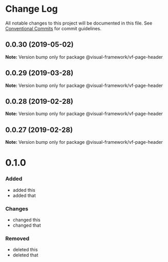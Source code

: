 # Change Log

All notable changes to this project will be documented in this file.
See [Conventional Commits](https://conventionalcommits.org) for commit guidelines.

## 0.0.30 (2019-05-02)

**Note:** Version bump only for package @visual-framework/vf-page-header





## 0.0.29 (2019-03-28)

**Note:** Version bump only for package @visual-framework/vf-page-header





## 0.0.28 (2019-02-28)

**Note:** Version bump only for package @visual-framework/vf-page-header





## 0.0.27 (2019-02-28)

**Note:** Version bump only for package @visual-framework/vf-page-header





# 0.1.0

### Added
- added this
- added that

### Changes

- changed this
- changed that

### Removed

- deleted this
- deleted that
